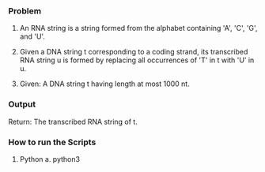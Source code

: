 ### Problem ###

1. An RNA string is a string formed from the alphabet containing 'A', 'C', 'G', and 'U'.

2. Given a DNA string t corresponding to a coding strand, its transcribed RNA string u is formed by replacing all occurrences of 'T' in t with 'U' in u.

3. Given: A DNA string t having length at most 1000 nt.

### Output ###
Return: The transcribed RNA string of t.


### How to run the Scripts ###

1. Python
  a. python3 <pathOfInputFile> <pathOfOutputFile>
